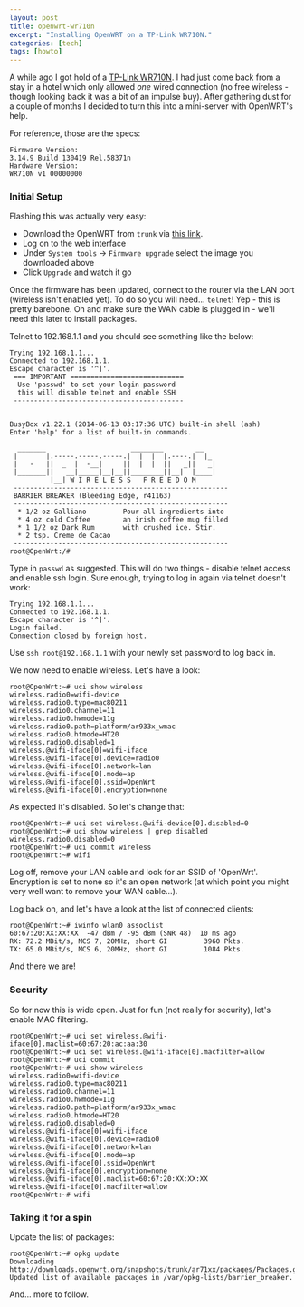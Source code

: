```yaml
---
layout: post
title: openwrt-wr710n
excerpt: "Installing OpenWRT on a TP-Link WR710N."
categories: [tech]
tags: [howto]
---
```


A while ago I got hold of a [TP-Link WR710N](http://www.tp-link.com/en/products/details/?model=TL-WR710N). I had just come back from a stay in a hotel which only allowed *one* wired connection (no free wireless - though looking back it was a bit of an impulse buy). After gathering dust for a couple of months I decided to turn this into a mini-server with OpenWRT's help.

For reference, those are the specs:

    Firmware Version: 
    3.14.9 Build 130419 Rel.58371n
    Hardware Version: 
    WR710N v1 00000000

### Initial Setup ###

Flashing this was actually very easy:
*   Download the OpenWRT from `trunk` via [this link](http://downloads.openwrt.org/snapshots/trunk/ar71xx/openwrt-ar71xx-generic-tl-wr710n-v1-squashfs-factory.bin).
*   Log on to the web interface
*   Under `System tools` -> `Firmware upgrade` select the image you downloaded above
*   Click `Upgrade` and watch it go

Once the firmware has been updated, connect to the router via the LAN port (wireless isn't enabled yet). To do so you will need... `telnet`! Yep - this is pretty barebone. Oh and make sure the WAN cable is plugged in - we'll need this later to install packages.

Telnet to 192.168.1.1 and you should see something like the below:

    Trying 192.168.1.1...
    Connected to 192.168.1.1.
    Escape character is '^]'.
     === IMPORTANT ============================
      Use 'passwd' to set your login password
      this will disable telnet and enable SSH
     ------------------------------------------
    
    
    BusyBox v1.22.1 (2014-06-13 03:17:36 UTC) built-in shell (ash)
    Enter 'help' for a list of built-in commands.
    
      _______                     ________        __
     |       |.-----.-----.-----.|  |  |  |.----.|  |_
     |   -   ||  _  |  -__|     ||  |  |  ||   _||   _|
     |_______||   __|_____|__|__||________||__|  |____|
              |__| W I R E L E S S   F R E E D O M
     -----------------------------------------------------
     BARRIER BREAKER (Bleeding Edge, r41163)
     -----------------------------------------------------
      * 1/2 oz Galliano         Pour all ingredients into
      * 4 oz cold Coffee        an irish coffee mug filled
      * 1 1/2 oz Dark Rum       with crushed ice. Stir.
      * 2 tsp. Creme de Cacao
     -----------------------------------------------------
    root@OpenWrt:/#

Type in `passwd` as suggested. This will do two things - disable telnet access and enable ssh login. Sure enough, trying to log in again via telnet doesn't work:

    Trying 192.168.1.1...
    Connected to 192.168.1.1.
    Escape character is '^]'.
    Login failed.
    Connection closed by foreign host.

Use `ssh root@192.168.1.1` with your newly set password to log back in.

We now need to enable wireless. Let's have a look:

    root@OpenWrt:~# uci show wireless
    wireless.radio0=wifi-device
    wireless.radio0.type=mac80211
    wireless.radio0.channel=11
    wireless.radio0.hwmode=11g
    wireless.radio0.path=platform/ar933x_wmac
    wireless.radio0.htmode=HT20
    wireless.radio0.disabled=1
    wireless.@wifi-iface[0]=wifi-iface
    wireless.@wifi-iface[0].device=radio0
    wireless.@wifi-iface[0].network=lan
    wireless.@wifi-iface[0].mode=ap
    wireless.@wifi-iface[0].ssid=OpenWrt
    wireless.@wifi-iface[0].encryption=none

As expected it's disabled. So let's change that:

    root@OpenWrt:~# uci set wireless.@wifi-device[0].disabled=0
    root@OpenWrt:~# uci show wireless | grep disabled
    wireless.radio0.disabled=0
    root@OpenWrt:~# uci commit wireless
    root@OpenWrt:~# wifi

Log off, remove your LAN cable and look for an SSID of 'OpenWrt'. Encryption is set to none so it's an open network (at which point you might very well want to remove your WAN cable...).

Log back on, and let's have a look at the list of connected clients:

    root@OpenWrt:~# iwinfo wlan0 assoclist
    60:67:20:XX:XX:XX  -47 dBm / -95 dBm (SNR 48)  10 ms ago
    RX: 72.2 MBit/s, MCS 7, 20MHz, short GI         3960 Pkts.
    TX: 65.0 MBit/s, MCS 6, 20MHz, short GI         1084 Pkts.

And there we are! 

### Security ###

So for now this is wide open. Just for fun (not really for security), let's enable MAC filtering.

    root@OpenWrt:~# uci set wireless.@wifi-iface[0].maclist=60:67:20:ac:aa:30
    root@OpenWrt:~# uci set wireless.@wifi-iface[0].macfilter=allow
    root@OpenWrt:~# uci commit
    root@OpenWrt:~# uci show wireless
    wireless.radio0=wifi-device
    wireless.radio0.type=mac80211
    wireless.radio0.channel=11
    wireless.radio0.hwmode=11g
    wireless.radio0.path=platform/ar933x_wmac
    wireless.radio0.htmode=HT20
    wireless.radio0.disabled=0
    wireless.@wifi-iface[0]=wifi-iface
    wireless.@wifi-iface[0].device=radio0
    wireless.@wifi-iface[0].network=lan
    wireless.@wifi-iface[0].mode=ap
    wireless.@wifi-iface[0].ssid=OpenWrt
    wireless.@wifi-iface[0].encryption=none
    wireless.@wifi-iface[0].maclist=60:67:20:XX:XX:XX
    wireless.@wifi-iface[0].macfilter=allow
    root@OpenWrt:~# wifi

### Taking it for a spin ###

Update the list of packages:

    root@OpenWrt:~# opkg update
    Downloading http://downloads.openwrt.org/snapshots/trunk/ar71xx/packages/Packages.gz.
    Updated list of available packages in /var/opkg-lists/barrier_breaker.

And... more to follow.
